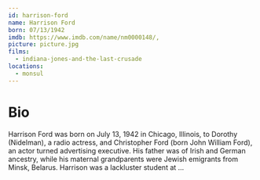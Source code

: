 ```yaml
---
id: harrison-ford
name: Harrison Ford
born: 07/13/1942
imdb: https://www.imdb.com/name/nm0000148/,
picture: picture.jpg
films:
  - indiana-jones-and-the-last-crusade
locations:
  - monsul
---
```


# Bio

Harrison Ford was born on July 13, 1942 in Chicago, Illinois, to Dorothy
(Nidelman), a radio actress, and Christopher Ford (born John William Ford), an
actor turned advertising executive. His father was of Irish and German
ancestry, while his maternal grandparents were Jewish emigrants from Minsk,
Belarus. Harrison was a lackluster student at ...
